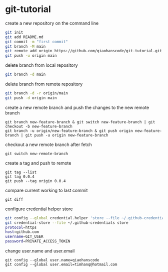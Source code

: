 # git-tutorial
create a new repository on the command line
```sh
git init
git add README.md
git commit -m "first commit"
git branch -M main
git remote add origin https://github.com/qiaohanscode/git-tutorial.git
git push -u origin main
```
delete branch from local repository
```sh
git branch -d main
```
delete branch from remote repository
```sh
git branch -d -r origin/main
git push -d origin main
```
create a new remote branch and push the changes to the new remote branch
```
git branch new-feature-branch & git switch new-feature-branch | git checkout -b new-feature-branch
git branch -u origin/new-feature-branch & git push origin new-feature-branch | git push -u origin new-feature-branch
```
checkout a new remote branch after fetch
```
git switch new-remote-branch
```
create a tag and push to remote
```
git tag --list
git tag 0.0.4
git push --tag origin 0.0.4
```
compare current working to last commit
```
git diff
```
configure credential helper store
```sh
git config --global credential.helper 'store --file ~/.github-credentials'
git credential-store --file ~/.github-credentials store
protocol=https
host=github.com
username=GIT_USER
password=PRIVATE_ACCESS_TOKEN

```
change user.name and user.email
```
git config --global user.name=qiaohanscode
git config --global user.email=timhanq@hotmail.com
```
